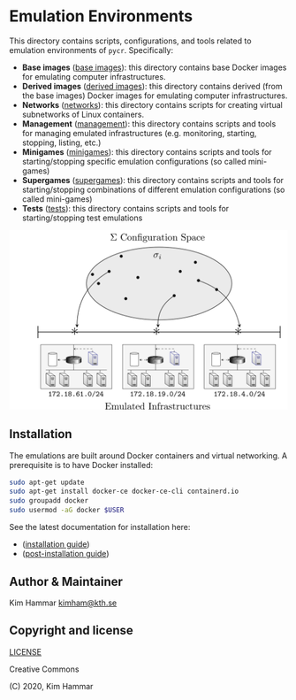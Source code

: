 # Emulation Environments

This directory contains scripts, configurations, and tools related to emulation environments of `pycr`. Specifically:

- **Base images** ([base images](./base_images)): this directory contains base Docker images for emulating computer infrastructures.
- **Derived images** ([derived images](./derived_images)): this directory contains derived (from the base images) Docker images for emulating computer infrastructures.
- **Networks** ([networks](./networks)): this directory contains scripts for creating virtual subnetworks of Linux containers.
- **Management** ([management](./management)): this directory contains scripts and tools for managing emulated infrastructures (e.g. monitoring, starting, stopping, listing, etc.)
- **Minigames** ([minigames](./minigames)): this directory contains scripts and tools for starting/stopping specific emulation configurations (so called mini-games)
- **Supergames** ([supergames](./supergames)): this directory contains scripts and tools for starting/stopping combinations of different emulation configurations (so called mini-games)
- **Tests** ([tests](./tests)): this directory contains scripts and tools for starting/stopping test emulations

<p align="center">
<img src="docs/config_space.png" width="600">
</p>

## Installation

The emulations are built around Docker containers and virtual networking. A prerequisite is to have Docker installed:

```bash
sudo apt-get update
sudo apt-get install docker-ce docker-ce-cli containerd.io
sudo groupadd docker
sudo usermod -aG docker $USER
```

See the latest documentation for installation here: 

- ([installation guide](https://docs.docker.com/engine/install/ubuntu/))
- ([post-installation guide](https://docs.docker.com/engine/install/linux-postinstall/))

## Author & Maintainer

Kim Hammar <kimham@kth.se>

## Copyright and license

[LICENSE](../LICENSE.md)

Creative Commons

(C) 2020, Kim Hammar